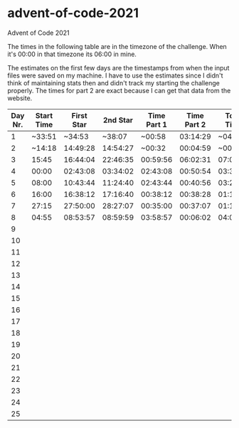 # advent-of-code-2021
Advent of Code 2021

The times in the following table are in the timezone of the challenge. When it's 00:00 in that timezone its 06:00 in mine.

The estimates on the first few days are the timestamps from when the input files were saved on my machine.
I have to use the estimates since I didn't think of maintaining stats then and didn't track my starting the challenge properly.
The times for part 2 are exact because I can get that data from the website.


| Day Nr. | Start Time | First Star | 2nd Star | Time Part 1 | Time Part 2 | Total Time | Avg Time |
|---------|------------|------------|----------|-------------|-------------|------------|----------|
| 1       | ~33:51     | ~34:53     | ~38:07   | ~00:58      | 03:14:29    | ~04:13     | 04:13:00 |
| 2       | ~14:18     | 14:49:28   | 14:54:27 | ~00:32      | 00:04:59    | ~00:37     | 02:25:00 |
| 3       | 15:45      | 16:44:04   | 22:46:35 | 00:59:56    | 06:02:31    | 07:02:27   | 03:57:29 |
| 4       | 00:00      | 02:43:08   | 03:34:02 | 02:43:08    | 00:50:54    | 03:34:02   | 03:51:38 |
| 5       | 08:00      | 10:43:44   | 11:24:40 | 02:43:44    | 00:40:56    | 03:24:14   | 03:46:09 |
| 6       | 16:00      | 16:38:12   | 17:16:40 | 00:38:12    | 00:38:28    | 01:16:40   | 03:21:14 |
| 7       | 27:15      | 27:50:00   | 28:27:07 | 00:35:00    | 00:37:07    | 01:12:07   | 03:02:48 |
| 8       | 04:55      | 08:53:57   | 08:59:59 | 03:58:57    | 00:06:02    | 04:04:59   | 03:10:37 |
| 9       |            |            |          |             |             |            |          |
| 10      |            |            |          |             |             |            |          |
| 11      |            |            |          |             |             |            |          |
| 12      |            |            |          |             |             |            |          |
| 13      |            |            |          |             |             |            |          |
| 14      |            |            |          |             |             |            |          |
| 15      |            |            |          |             |             |            |          |
| 16      |            |            |          |             |             |            |          |
| 17      |            |            |          |             |             |            |          |
| 18      |            |            |          |             |             |            |          |
| 19      |            |            |          |             |             |            |          |
| 20      |            |            |          |             |             |            |          |
| 21      |            |            |          |             |             |            |          |
| 22      |            |            |          |             |             |            |          |
| 23      |            |            |          |             |             |            |          |
| 24      |            |            |          |             |             |            |          |
| 25      |            |            |          |             |             |            |          |
